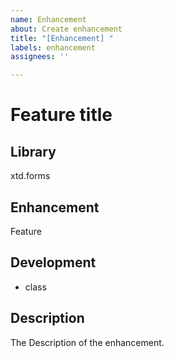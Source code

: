 ```yaml
---
name: Enhancement
about: Create enhancement
title: "[Enhancement] "
labels: enhancement
assignees: ''

---
```


# Feature title

## Library

xtd.forms

## Enhancement

Feature

## Development

* class

## Description

The Description of the enhancement.
